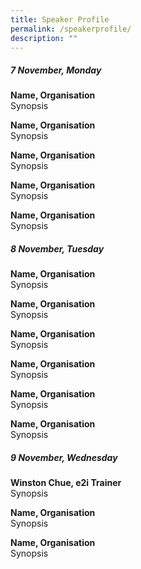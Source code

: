 ```yaml
---
title: Speaker Profile
permalink: /speakerprofile/
description: ""
---
```

##### 7 November, Monday

**Name, Organisation**  
Synopsis  

**Name, Organisation**  
Synopsis  

**Name, Organisation**  
Synopsis  

**Name, Organisation**  
Synopsis  

**Name, Organisation**  
Synopsis  

##### 8 November, Tuesday

**Name, Organisation**  
Synopsis  

**Name, Organisation**  
Synopsis  

**Name, Organisation**  
Synopsis  

**Name, Organisation**  
Synopsis  

**Name, Organisation**  
Synopsis  

**Name, Organisation**  
Synopsis  

##### 9 November, Wednesday

**Winston Chue, e2i Trainer**  
Synopsis  

**Name, Organisation**  
Synopsis  

**Name, Organisation**  
Synopsis  
